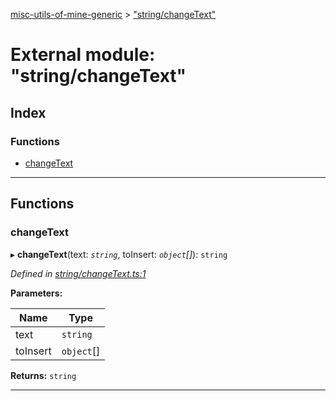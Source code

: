 [misc-utils-of-mine-generic](../README.md) > ["string/changeText"](../modules/_string_changetext_.md)

# External module: "string/changeText"

## Index

### Functions

* [changeText](_string_changetext_.md#changetext)

---

## Functions

<a id="changetext"></a>

###  changeText

▸ **changeText**(text: *`string`*, toInsert: *`object`[]*): `string`

*Defined in [string/changeText.ts:1](https://github.com/cancerberoSgx/misc-utils-of-mine/blob/e02b274/misc-utils-of-mine-generic/src/string/changeText.ts#L1)*

**Parameters:**

| Name | Type |
| ------ | ------ |
| text | `string` |
| toInsert | `object`[] |

**Returns:** `string`

___


